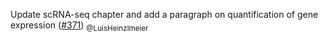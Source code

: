 Update scRNA-seq chapter and add a paragraph on quantification of gene expression ([#371](https://github.com/theislab/single-cell-best-practices/pull/371)) <sub>@LuisHeinzlmeier</sub>
